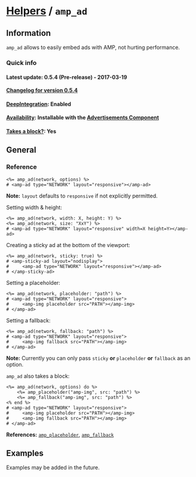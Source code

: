 
# [Helpers](https://github.com/jonhue/amphtml/tree/master/lib/amphtml/helpers/docs) / `amp_ad`


## Information

`amp_ad` allows to easily embed ads with AMP, not hurting performance.

### Quick info

#### Latest update: 0.5.4 (Pre-release) - 2017-03-19

[**Changelog for version 0.5.4**](https://github.com/jonhue/amphtml/blob/master/CHANGELOG.md#054-pre-release---2017-03-19)

#### [DeepIntegration](https://github.com/jonhue/amphtml/tree/master/lib/amphtml/helpers/docs#deepintegration-helpers): Enabled

#### [Availability](https://github.com/jonhue/amphtml/tree/master/lib/amphtml/helpers/docs#availability-of-helpers): Installable with the [Advertisements Component](https://github.com/jonhue/amphtml/tree/master/lib/amphtml/components/docs/ad.md)

#### [Takes a block?](https://github.com/jonhue/amphtml/tree/master/lib/amphtml/helpers/docs#what-are-blocks): Yes

## General

### Reference

    <%= amp_ad(network, options) %>
    # <amp-ad type="NETWORK" layout="responsive"></amp-ad>

**Note:** `layout` defaults to `responsive` if not explicitly permitted.

Setting width & height:

    <%= amp_ad(network, width: X, height: Y) %>
    <%= amp_ad(network, size: "XxY") %>
    # <amp-ad type="NETWORK" layout="responsive" width=X height=Y></amp-ad>

Creating a sticky ad at the bottom of the viewport:

    <%= amp_ad(network, sticky: true) %>
    # <amp-sticky-ad layout="nodisplay">
    #     <amp-ad type="NETWORK" layout="responsive"></amp-ad>
    # </amp-sticky-ad>

Setting a placeholder:

    <%= amp_ad(network, placeholder: "path") %>
    # <amp-ad type="NETWORK" layout="responsive">
    #     <amp-img placeholder src="PATH"></amp-img>
    # </amp-ad>

Setting a fallback:

    <%= amp_ad(network, fallback: "path") %>
    # <amp-ad type="NETWORK" layout="responsive">
    #     <amp-img fallback src="PATH"></amp-img>
    # </amp-ad>

**Note:** Currently you can only pass `sticky` **or** `placeholder` **or** `fallback` as an option.

`amp_ad` also takes a block:

    <%= amp_ad(network, options) do %>
        <%= amp_placeholder("amp-img", src: "path") %>
        <%= amp_fallback("amp-img", src: "path") %>
    <% end %>
    # <amp-ad type="NETWORK" layout="responsive">
    #     <amp-img placeholder src="PATH"></amp-img>
    #     <amp-img fallback src="PATH"></amp-img>
    # </amp-ad>

**References:** [`amp_placeholder`](https://github.com/jonhue/amphtml/blob/master/lib/amphtml/helpers/docs/amp_placeholder.md), [`amp_fallback`](https://github.com/jonhue/amphtml/blob/master/lib/amphtml/helpers/docs/amp_fallback.md)


## Examples

Examples may be added in the future.
